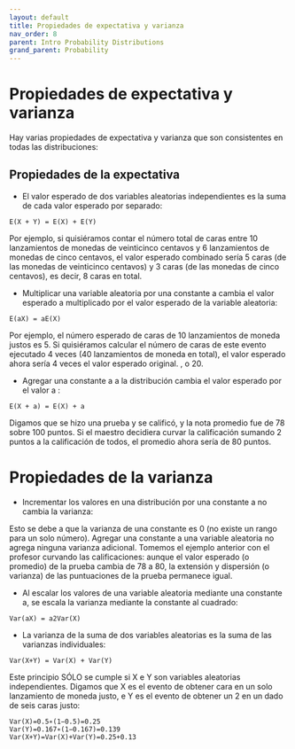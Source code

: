 ```yaml
---
layout: default
title: Propiedades de expectativa y varianza
nav_order: 8
parent: Intro Probability Distributions
grand_parent: Probability
---
```


# Propiedades de expectativa y varianza

Hay varias propiedades de expectativa y varianza que son consistentes en todas las distribuciones:

## Propiedades de la expectativa
- El valor esperado de dos variables aleatorias independientes es la suma de cada valor esperado por separado:
```
E(X + Y) = E(X) + E(Y)
```
Por ejemplo, si quisiéramos contar el número total de caras entre 10 lanzamientos de monedas de veinticinco centavos y 6 lanzamientos de monedas de cinco centavos, el valor esperado combinado sería 5 caras (de las monedas de veinticinco centavos) y 3 caras (de las monedas de cinco centavos), es decir, 8 caras en total.

- Multiplicar una variable aleatoria por una constante a cambia el valor esperado a multiplicado por el valor esperado de la variable aleatoria:
```
E(aX) = aE(X)
```
Por ejemplo, el número esperado de caras de 10 lanzamientos de moneda justos es 5. Si quisiéramos calcular el número de caras de este evento ejecutado 4 veces (40 lanzamientos de moneda en total), el valor esperado ahora sería 4 veces el valor esperado original. , o 20.

- Agregar una constante a a la distribución cambia el valor esperado por el valor a :

```
E(X + a) = E(X) + a
```
Digamos que se hizo una prueba y se calificó, y la nota promedio fue de 78 sobre 100 puntos. Si el maestro decidiera curvar la calificación sumando 2 puntos a la calificación de todos, el promedio ahora sería de 80 puntos.

# Propiedades de la varianza
- Incrementar los valores en una distribución por una constante a no cambia la varianza:

Esto se debe a que la varianza de una constante es 0 (no existe un rango para un solo número). Agregar una constante a una variable aleatoria no agrega ninguna varianza adicional. Tomemos el ejemplo anterior con el profesor curvando las calificaciones: aunque el valor esperado (o promedio) de la prueba cambia de 78 a 80, la extensión y dispersión (o varianza) de las puntuaciones de la prueba permanece igual.

- Al escalar los valores de una variable aleatoria mediante una constante a, se escala la varianza mediante la constante al cuadrado:
```
Var(aX) = a2Var(X)
```
- La varianza de la suma de dos variables aleatorias es la suma de las varianzas individuales:
```
Var(X+Y) = Var(X) + Var(Y)
```
Este principio SÓLO se cumple si X e Y son variables aleatorias independientes. Digamos que X es el evento de obtener cara en un solo lanzamiento de moneda justo, e Y es el evento de obtener un 2 en un dado de seis caras justo:

```
Var(X)=0.5∗(1−0.5)=0.25
Var(Y)=0.167∗(1−0.167)=0.139
Var(X+Y)=Var(X)+Var(Y)=0.25+0.13
```
